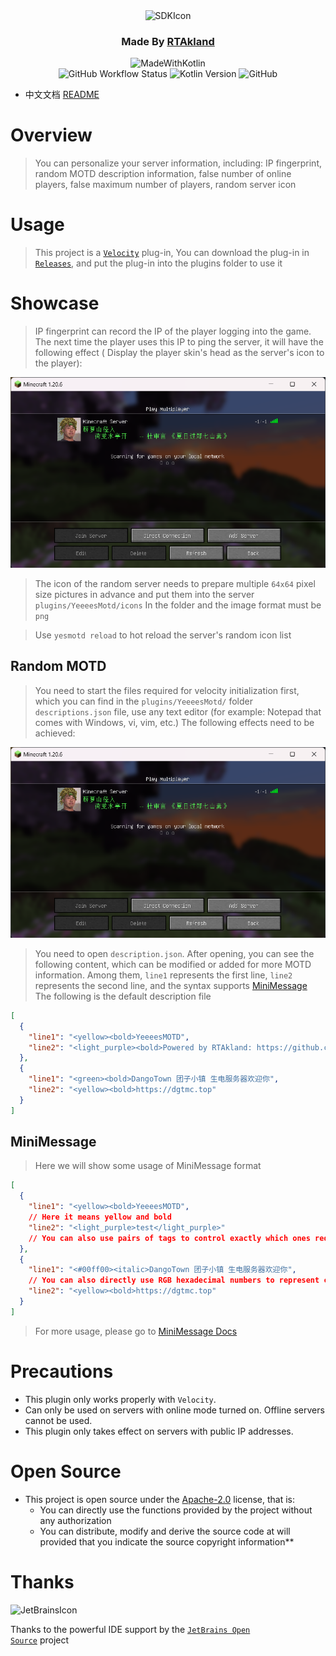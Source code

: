 <div align="center">
<img src="https://static.rtast.cn/static/icon/yesmotd-icon.png" alt="SDKIcon">

<h3>Made By <a href="https://github.com/RTAkland">RTAkland</a></h3>

<img src="https://static.rtast.cn/static/kotlin/made-with-kotlin.svg" alt="MadeWithKotlin">

<br>
<img alt="GitHub Workflow Status" src="https://img.shields.io/github/actions/workflow/status/DangoTown/YeeeesMOTD/main.yml">
<img alt="Kotlin Version" src="https://img.shields.io/badge/Kotlin-1.9.24-pink?logo=kotlin">
<img alt="GitHub" src="https://img.shields.io/github/license/RTAkland/YeeeesMOTD?logo=apache">

</div>

* 中文文档 [README](./README.md)

# Overview

> You can personalize your server information, including: IP fingerprint, random MOTD description information, false
> number of online players, false maximum number of players, random server icon

# Usage

> This project is a [`Velocity`](https://velocitypowered.com/) plug-in,
> You can download the plug-in in [`Releases`](https://github.com/RTAkland/YeeeesMOTD/releases/), and put the plug-in
> into the plugins folder to use it

# Showcase

> IP fingerprint can record the IP of the player logging into the game. The next time the player uses this IP to ping
> the server, it will have the following effect (
> Display the player skin's head as the server's icon to the player):

<img src="./images/description.png" alt="showcase">

> The icon of the random server needs to prepare multiple `64x64` pixel size pictures in advance and put them into the
> server `plugins/YeeeesMotd/icons`
> In the folder and the image format must be `png`

> Use `yesmotd reload` to hot reload the server's random icon list

## Random MOTD

> You need to start the files required for velocity initialization first, which you can find in
> the `plugins/YeeeesMotd/` folder
> `descriptions.json` file, use any text editor (for example: Notepad that comes with Windows, vi, vim, etc.)
> The following effects need to be achieved:

<img src="./images/description.png" alt="description">

> You need to open `description.json`. After opening, you can see the following content, which can be modified or added
> for more MOTD information.
> Among them, `line1` represents the first line, `line2` represents the second line, and the syntax
> supports [MiniMessage](https://github.com/KyoriPowered/adventure)
> The following is the default description file

```json
[
  {
    "line1": "<yellow><bold>YeeeesMOTD",
    "line2": "<light_purple><bold>Powered by RTAkland: https://github.com/RTAkland"
  },
  {
    "line1": "<green><bold>DangoTown 团子小镇 生电服务器欢迎你",
    "line2": "<yellow><bold>https://dgtmc.top"
  }
]
```

## MiniMessage

> Here we will show some usage of MiniMessage format

```json
[
  {
    "line1": "<yellow><bold>YeeeesMOTD",
    // Here it means yellow and bold
    "line2": "<light_purple>test</light_purple>"
    // You can also use pairs of tags to control exactly which ones require color
  },
  {
    "line1": "<#00ff00><italic>DangoTown 团子小镇 生电服务器欢迎你",
    // You can also directly use RGB hexadecimal numbers to represent colors
    "line2": "<yellow><bold>https://dgtmc.top"
  }
]
```

> For more usage, please go to [MiniMessage Docs](https://docs.advntr.dev/minimessage/format.html#standard-tags)

# Precautions

* This plugin only works properly with `Velocity`.
* Can only be used on servers with online mode turned on. Offline servers cannot be used.
* This plugin only takes effect on servers with public IP addresses.

# Open Source

- This project is open source under the [Apache-2.0](./LICENSE) license, that is:
    - You can directly use the functions provided by the project without any authorization
    - You can distribute, modify and derive the source code at will provided that you indicate the source copyright
      information**

# Thanks

<div>

<img src="https://static.rtast.cn/static/other/jetbrains.png" alt="JetBrainsIcon" width="128">

Thanks to the powerful IDE support by the <a href="https://www.jetbrains.com/opensource/"><code>JetBrains Open Source</code></a> project

</div>
